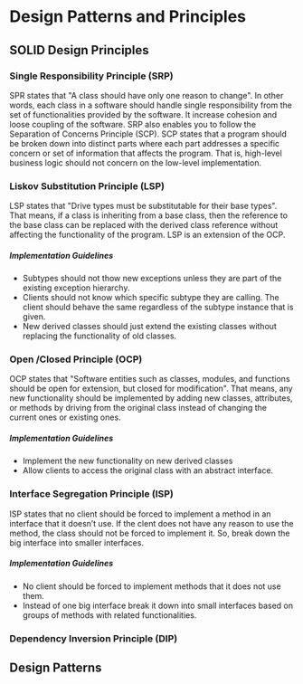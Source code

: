 # Design Patterns and Principles 
## SOLID Design Principles

### Single Responsibility Principle (SRP)
SPR states that "A class should have only one reason to change". In other words, each class in a software should handle single responsibility from the set of functionalities provided by the software. It increase cohesion and loose coupling of the software. SRP also enables you to follow the Separation of Concerns Principle (SCP). SCP states that a program should be broken down into distinct parts where each part addresses a specific concern or set of information that affects the program. That is, high-level business logic should not concern on the low-level implementation.
### Liskov Substitution Principle (LSP)
LSP states that "Drive types must be substitutable for their base types". That means, if a class is inheriting from a base class, then the reference to the base class can be replaced with the derived class reference without affecting the functionality of the program. LSP is an extension of the OCP.
##### Implementation Guidelines
- Subtypes should not thow new exceptions unless they are part of the existing exception hierarchy.
- Clients should not know which specific subtype they are calling. The client should behave the same regardless of the subtype instance that is given.
- New derived classes should just extend the existing classes without replacing the functionality of old classes.

### Open /Closed Principle (OCP)
OCP states that "Software entities such as classes, modules, and functions should be open for extension, but closed for modification".
That means, any new functionality should be implemented by adding new classes, attributes, or methods by driving from the original class instead of changing the current ones or existing ones.
##### Implementation Guidelines
- Implement the new functionality on new derived classes
- Allow clients to access the original class with an abstract interface.

### Interface Segregation Principle (ISP)
ISP states that no client should be forced to implement a method in an interface that it doesn’t use. If the clent does not have any reason to use the method, the class should not be forced to implement it. So, break down the big interface into smaller interfaces.
##### Implementation Guidelines
- No client should be forced to implement methods that it does not use them.
- Instead of one big interface break it down into small interfaces based on groups of methods with related functionalities.

### Dependency Inversion Principle (DIP)

## Design Patterns
